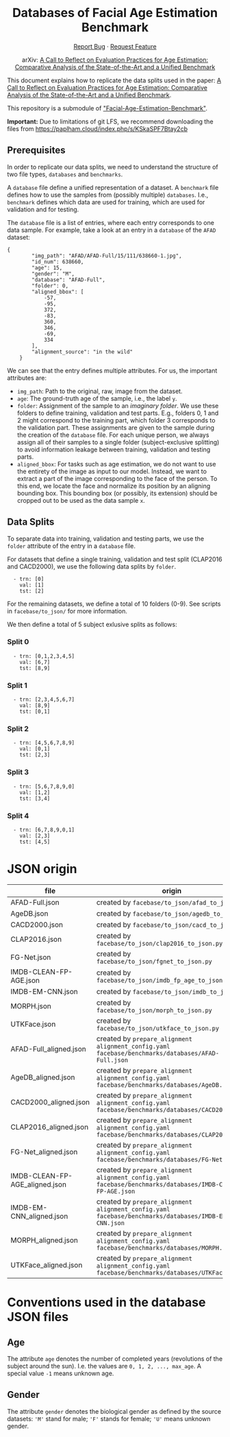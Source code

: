 <a name="readme-top"></a>
<!-- PROJECT LOGO -->
<br />
<div align="center">
  <a href="https://github.com/paplhjak/Facial-Age-Estimation-Benchmark">
  </a>

<h1 align="center">Databases of Facial Age Estimation Benchmark</h3>
  <p align="center">
    <a href="https://github.com/paplhjak/Facial-Age-Estimation-Benchmark/issues">Report Bug</a>
    ·
    <a href="https://github.com/paplhjak/Facial-Age-Estimation-Benchmark/issues">Request Feature</a>    
  </p>
</div>

<div>
  <p align="center">
  arXiv: <a href="https://arxiv.org/abs/2307.04570">A Call to Reflect on Evaluation Practices for Age Estimation: Comparative Analysis of the State-of-the-Art and a Unified Benchmark</a>
  </p>
</div>

This document explains how to replicate the data splits used in the paper: <a href="https://arxiv.org/abs/2307.04570">A Call to Reflect on Evaluation Practices for Age Estimation: Comparative Analysis of the State-of-the-Art and a Unified Benchmark</a>.

This repository is a submodule of ["Facial-Age-Estimation-Benchmark"](https://github.com/paplhjak/Facial-Age-Estimation-Benchmark).

**Important:** Due to limitations of git LFS, we recommend downloading the files from https://paplham.cloud/index.php/s/KSkaSPF7Btay2cb

## Prerequisites

In order to replicate our data splits, we need to understand the structure of two file types, `databases` and `benchmarks`.

A `database` file define a unified representation of a dataset.
A `benchmark` file defines how to use the samples from (possibly multiple) `databases`. I.e., `benchmark` defines which data are used for training, which are used for validation and for testing.

The `database` file is a list of entries, where each entry corresponds to one data sample. For example, take a look at an entry in a `database` of the `AFAD` dataset:

```
{
        "img_path": "AFAD/AFAD-Full/15/111/638660-1.jpg",
        "id_num": 638660,
        "age": 15,
        "gender": "M",
        "database": "AFAD-Full",
        "folder": 0,
        "aligned_bbox": [
            -57,
            -95,
            372,
            -83,
            360,
            346,
            -69,
            334
        ],
        "alignment_source": "in the wild"
    }
```

We can see that the entry defines multiple attributes. For us, the important attributes are:

- `img_path`: Path to the original, raw, image from the dataset.
- `age`: The ground-truth age of the sample, i.e., the label `y`.
- `folder`: Assignment of the sample to an _imaginary folder_. We use these folders to define training, validation and test parts. E.g., folders 0, 1 and 2 might correspond to the training part, which folder 3 corresponds to the validation part. These assignments are given to the sample during the creation of the `database` file. For each unique person, we always assign all of their samples to a single folder (subject-exclusive splitting) to avoid information leakage between training, validation and testing parts.
- `aligned_bbox`: For tasks such as age estimation, we do not want to use the entirety of the image as input to our model. Instead, we want to extract a part of the image corresponding to the face of the person. To this end, we locate the face and normalize its position by an aligning bounding box. This bounding box (or possibly, its extension) should be cropped out to be used as the data sample `x`.

## Data Splits

To separate data into training, validation and testing parts, we use the `folder` attribute of the entry in a `database` file.

For datasets that define a single training, validation and test split (CLAP2016 and CACD2000), we use the following data splits by `folder`.

```
  - trn: [0]
    val: [1]
    tst: [2]
```

For the remaining datasets, we define a total of 10 folders (0-9). See scripts in `facebase/to_json/` for more information.

We then define a total of 5 subject exlusive splits as follows:

### Split 0

```
  - trn: [0,1,2,3,4,5]
    val: [6,7]
    tst: [8,9]
```

### Split 1

```
  - trn: [2,3,4,5,6,7]
    val: [8,9]
    tst: [0,1]
```

### Split 2

```
  - trn: [4,5,6,7,8,9]
    val: [0,1]
    tst: [2,3]
```

### Split 3

```
  - trn: [5,6,7,8,9,0]
    val: [1,2]
    tst: [3,4]
```

### Split 4

```
  - trn: [6,7,8,9,0,1]
    val: [2,3]
    tst: [4,5]
```

# JSON origin

| file                           | origin                                                                                                    |
| ------------------------------ | --------------------------------------------------------------------------------------------------------- |
| AFAD-Full.json                 | created by `facebase/to_json/afad_to_json.py`                                                             |
| AgeDB.json                     | created by `facebase/to_json/agedb_to_json`                                                               |
| CACD2000.json                  | created by `facebase/to_json/cacd_to_json.py`                                                             |
| CLAP2016.json                  | created by `facebase/to_json/clap2016_to_json.py`                                                         |
| FG-Net.json                    | created by `facebase/to_json/fgnet_to_json.py`                                                            |
| IMDB-CLEAN-FP-AGE.json         | created by `facebase/to_json/imdb_fp_age_to_json.py`                                                      |
| IMDB-EM-CNN.json               | created by `facebase/to_json/imdb_to_json.py`                                                             |
| MORPH.json                     | created by `facebase/to_json/morph_to_json.py`                                                            |
| UTKFace.json                   | created by `facebase/to_json/utkface_to_json.py`                                                          |
| AFAD-Full_aligned.json         | created by `prepare_alignment alignment_config.yaml facebase/benchmarks/databases/AFAD-Full.json`         |
| AgeDB_aligned.json             | created by `prepare_alignment alignment_config.yaml facebase/benchmarks/databases/AgeDB.json`             |
| CACD2000_aligned.json          | created by `prepare_alignment alignment_config.yaml facebase/benchmarks/databases/CACD2000.json`          |
| CLAP2016_aligned.json          | created by `prepare_alignment alignment_config.yaml facebase/benchmarks/databases/CLAP2016.json`          |
| FG-Net_aligned.json            | created by `prepare_alignment alignment_config.yaml facebase/benchmarks/databases/FG-Net.json`            |
| IMDB-CLEAN-FP-AGE_aligned.json | created by `prepare_alignment alignment_config.yaml facebase/benchmarks/databases/IMDB-CLEAN-FP-AGE.json` |
| IMDB-EM-CNN_aligned.json       | created by `prepare_alignment alignment_config.yaml facebase/benchmarks/databases/IMDB-EM-CNN.json`       |
| MORPH_aligned.json             | created by `prepare_alignment alignment_config.yaml facebase/benchmarks/databases/MORPH.json`             |
| UTKFace_aligned.json           | created by `prepare_alignment alignment_config.yaml facebase/benchmarks/databases/UTKFace.json`           |

# Conventions used in the database JSON files

## Age

The attribute `age` denotes the number of completed years (revolutions of the subject around the sun). I.e. the values are `0, 1, 2, ..., max_age`. A special value `-1` means unknown age.

## Gender

The attribute `gender` denotes the biological gender as defined by the source datasets: `'M'` stand for male; `'F'` stands for female; `'U'` means unknown gender.

